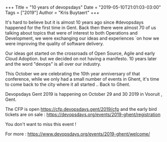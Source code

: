 +++
Title = "10 years of devopsdays"
Date = "2019-05-10T21:01:03-03:00"
Tags = ["2019"]
Author = "Kris Buytaert"
+++


It's hard to believe but it is almost 10 years ago since #devopsdays happened for the first time in Gent.
Back then there were almost 70 of us talking about topics that were of interest to both Operations and Development, 
we were exchanging our ideas  and experiences `on how we were improving the quality of software delivery.  

Our ideas got started on the crossroads of Open Source, Agile and early Cloud Adoption. but we decided on not having a manifesto.
10 years later and the word "devops"  is all over our industry. 

This October we are celebrating the 10th year anniversary  of  that conference,  while we only had a small number of events in Ghent, 
it's time to come back to the city where it all started ..  Back to Ghent. 


Devopsdays Gent 2019 is happening on October 29 and 30  2019 in Vooruit , Gent.

The CFP is open https://cfp.devopsdays.gent/2019/cfp
and the early bird tickets are  on sale : https://devopsdays.org/events/2019-ghent/registration

You don't want to miss this event ! 

For more :  https://www.devopsdays.org/events/2019-ghent/welcome/


